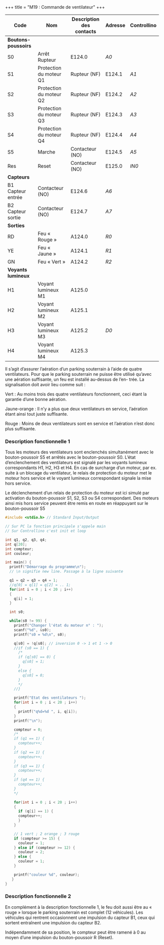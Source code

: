 +++
title = "M19 : Commande de ventilateur"
+++

Code|Nom|Description des contacts|Adresse|Controllino
|---|---|---|---|---|
|**Boutons-poussoirs**|||
S0 | Arrêt Rupteur           | E124.0|*A0*
S1 | Protection du moteur Q1 | Rupteur (NF) | E124.1|*A1*
S2 | Protection du moteur Q2 | Rupteur (NF) | E124.2|*A2*
S3 | Protection du moteur Q3 | Rupteur (NF) | E124.3|*A3*
S4 | Protection du moteur Q4 | Rupteur (NF) | E124.4|*A4*
S5 | Marche         | Contacteur (NO) | E124.5|*A5*
Res| Reset | Contacteur (NO) | E125.0|*IN0*
|**Capteurs**|||
B1 Capteur entrée | Contacteur (NO) | E124.6|*A6*
B2 Capteur sortie | Contacteur (NO) | E124.7|*A7*
|**Sorties**|||
RD| Feu « Rouge » | A124.0 |*R0*
YE| Feu « Jaune » | A124.1 |*R1*
GN| Feu « Vert » | A124.2  |*R2*
|**Voyants lumineux**|||
H1| Voyant lumineux M1| A125.0|
H2| Voyant lumineux M2| A125.1|
H3| Voyant lumineux M3| A125.2|*D0*
H4| Voyant lumineux M4| A125.3|

Il s’agit d’assurer l’aération d’un parking souterrain à l’aide de quatre ventilateurs. Pour que le parking
souterrain ne puisse être utilisé qu’avec une aération suffisante, un feu est installé au-dessus de l’en-
trée. La signalisation doit avoir lieu comme suit :

Vert : Au moins trois des quatre ventilateurs fonctionnent, ceci étant la garantie d’une bonne aération.

Jaune-orange : Il n’y a plus que deux ventilateurs en service, l’aération étant ainsi tout juste suffisante.

Rouge : Moins de deux ventilateurs sont en service et l’aération n’est donc plus suffisante.

### Description fonctionnelle 1

Tous les moteurs des ventilateurs sont enclenchés simultanément avec le bouton-poussoir S5 et arrêtés avec le bouton-poussoir S0. L’état d’enclenchement des ventilateurs est signalé par les voyants lumineux correspondants H1, H2, H3 et H4. En cas de surcharge d’un moteur, par ex. suite à un blocage du ventilateur, le relais de protection du moteur met le moteur hors service et le voyant lumineux correspondant signale la mise hors service.

Le déclenchement d’un relais de protection du moteur est ici simulé par activation du bouton-poussoir S1, S2, S3 ou S4 correspondant. Des moteurs ainsi mis hors service peuvent être remis en route en réappuyant sur le bouton-poussoir S5

```c
#include <stdio.h> // Standard Input/Output

// Sur PC la fonction principale s'appele main
// Sur Controllino c'est init et loop

int q1, q2, q3, q4;
int q[20];
int compteur;
int couleur;

int main() {
  printf("Démarrage du programme\n");
  // \n signifie new line. Passage à la ligne suivante

  q1 = q2 = q3 = q4 = 1;
  //q[0] = q[1] = q[2] = .. 1;
  for(int i = 0 ; i < 20 ; i++)
  {
    q[i] = 1;
  }

  int s0;

  while(s0 != 99) {
    printf("Changer l'état du moteur n° : ");
    scanf("%d", &s0);
    printf("s0 = %d\n", s0);

    q[s0] = !q[s0]; // inversion 0 -> 1 et 1 -> 0
    //if (s0 == 1) {
      /*
      if (q[s0] == 0) {
        q[s0] = 1;
      }
      else {
        q[s0] = 0;
      }
      */
    //}

    printf("Etat des ventilateurs ");
    for(int i = 0 ; i < 20 ; i++)
    {
      printf("q%d=%d ", i, q[i]);
    }
    printf("\n");

    compteur = 0;
    /*
    if (q1 == 1) {
      compteur++;
    }
    if (q2 == 1) {
      compteur++;
    }
    if (q3 == 1) {
      compteur++;
    }
    if (q4 == 1) {
      compteur++;
    }
    */

    for(int i = 0 ; i < 20 ; i++)
    {
      if (q[i] == 1) {
      compteur++;
      }
    }

    // 1 vert ; 2 orange ; 3 rouge
    if (compteur >= 15) {
      couleur = 1;
    } else if (compteur >= 12) {
      couleur = 2;
    } else {
      couleur = 1;
    }

    printf("couleur %d", couleur);
   }
}
```


### Description fonctionnelle 2

En complément à la description fonctionnelle 1, le feu doit aussi être au « rouge » lorsque le parking souterrain est complet (12 véhicules). Les véhicules qui rentrent occasionnent une impulsion du capteur B1, ceux qui sortent entraînent une impulsion du capteur B2.

Indépendamment de sa position, le compteur peut être ramené à 0 au moyen d’une impulsion du bouton-poussoir R (Reset).
